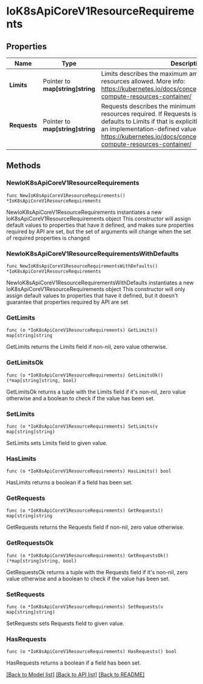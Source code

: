 # IoK8sApiCoreV1ResourceRequirements

## Properties

Name | Type | Description | Notes
------------ | ------------- | ------------- | -------------
**Limits** | Pointer to **map[string]string** | Limits describes the maximum amount of compute resources allowed. More info: https://kubernetes.io/docs/concepts/configuration/manage-compute-resources-container/ | [optional] 
**Requests** | Pointer to **map[string]string** | Requests describes the minimum amount of compute resources required. If Requests is omitted for a container, it defaults to Limits if that is explicitly specified, otherwise to an implementation-defined value. More info: https://kubernetes.io/docs/concepts/configuration/manage-compute-resources-container/ | [optional] 

## Methods

### NewIoK8sApiCoreV1ResourceRequirements

`func NewIoK8sApiCoreV1ResourceRequirements() *IoK8sApiCoreV1ResourceRequirements`

NewIoK8sApiCoreV1ResourceRequirements instantiates a new IoK8sApiCoreV1ResourceRequirements object
This constructor will assign default values to properties that have it defined,
and makes sure properties required by API are set, but the set of arguments
will change when the set of required properties is changed

### NewIoK8sApiCoreV1ResourceRequirementsWithDefaults

`func NewIoK8sApiCoreV1ResourceRequirementsWithDefaults() *IoK8sApiCoreV1ResourceRequirements`

NewIoK8sApiCoreV1ResourceRequirementsWithDefaults instantiates a new IoK8sApiCoreV1ResourceRequirements object
This constructor will only assign default values to properties that have it defined,
but it doesn't guarantee that properties required by API are set

### GetLimits

`func (o *IoK8sApiCoreV1ResourceRequirements) GetLimits() map[string]string`

GetLimits returns the Limits field if non-nil, zero value otherwise.

### GetLimitsOk

`func (o *IoK8sApiCoreV1ResourceRequirements) GetLimitsOk() (*map[string]string, bool)`

GetLimitsOk returns a tuple with the Limits field if it's non-nil, zero value otherwise
and a boolean to check if the value has been set.

### SetLimits

`func (o *IoK8sApiCoreV1ResourceRequirements) SetLimits(v map[string]string)`

SetLimits sets Limits field to given value.

### HasLimits

`func (o *IoK8sApiCoreV1ResourceRequirements) HasLimits() bool`

HasLimits returns a boolean if a field has been set.

### GetRequests

`func (o *IoK8sApiCoreV1ResourceRequirements) GetRequests() map[string]string`

GetRequests returns the Requests field if non-nil, zero value otherwise.

### GetRequestsOk

`func (o *IoK8sApiCoreV1ResourceRequirements) GetRequestsOk() (*map[string]string, bool)`

GetRequestsOk returns a tuple with the Requests field if it's non-nil, zero value otherwise
and a boolean to check if the value has been set.

### SetRequests

`func (o *IoK8sApiCoreV1ResourceRequirements) SetRequests(v map[string]string)`

SetRequests sets Requests field to given value.

### HasRequests

`func (o *IoK8sApiCoreV1ResourceRequirements) HasRequests() bool`

HasRequests returns a boolean if a field has been set.


[[Back to Model list]](../README.md#documentation-for-models) [[Back to API list]](../README.md#documentation-for-api-endpoints) [[Back to README]](../README.md)


